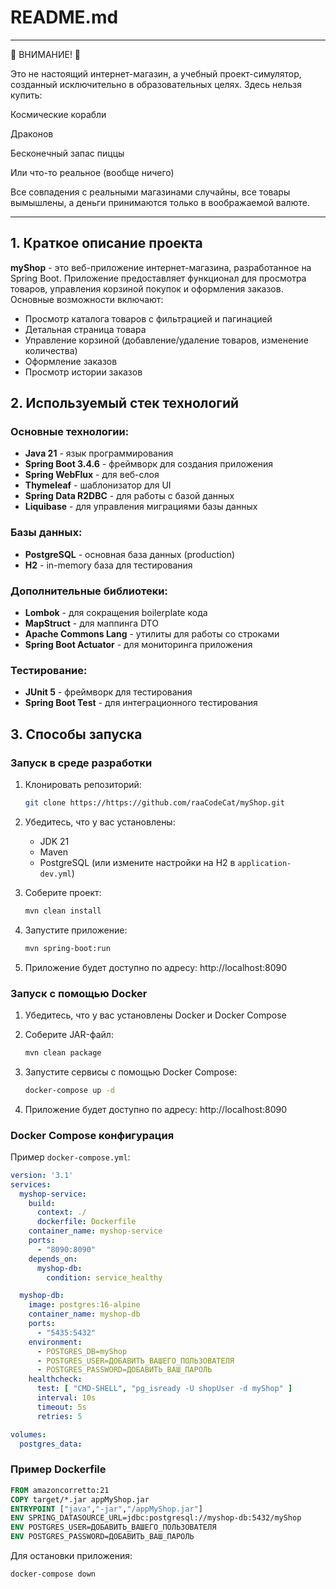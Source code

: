 # README.md
___
🚨 ВНИМАНИЕ! 🚨

Это не настоящий интернет-магазин, а учебный проект-симулятор, созданный исключительно в образовательных целях. Здесь нельзя купить:

Космические корабли

Драконов

Бесконечный запас пиццы

Или что-то реальное (вообще ничего)

Все совпадения с реальными магазинами случайны, все товары вымышлены, а деньги принимаются только в воображаемой валюте.
___

## 1. Краткое описание проекта

**myShop** - это веб-приложение интернет-магазина, разработанное на Spring Boot. Приложение предоставляет функционал для просмотра товаров, управления корзиной покупок и оформления заказов. Основные возможности включают:
- Просмотр каталога товаров с фильтрацией и пагинацией
- Детальная страница товара
- Управление корзиной (добавление/удаление товаров, изменение количества)
- Оформление заказов
- Просмотр истории заказов

## 2. Используемый стек технологий

### Основные технологии:
- **Java 21** - язык программирования
- **Spring Boot 3.4.6** - фреймворк для создания приложения
- **Spring WebFlux** - для веб-слоя
- **Thymeleaf** - шаблонизатор для UI
- **Spring Data R2DBC** - для работы с базой данных
- **Liquibase** - для управления миграциями базы данных

### Базы данных:
- **PostgreSQL** - основная база данных (production)
- **H2** - in-memory база для тестирования

### Дополнительные библиотеки:
- **Lombok** - для сокращения boilerplate кода
- **MapStruct** - для маппинга DTO
- **Apache Commons Lang** - утилиты для работы со строками
- **Spring Boot Actuator** - для мониторинга приложения

### Тестирование:
- **JUnit 5** - фреймворк для тестирования
- **Spring Boot Test** - для интеграционного тестирования

## 3. Способы запуска

### Запуск в среде разработки

1. Клонировать репозиторий:
   ```bash
   git clone https://https://github.com/raaCodeCat/myShop.git
   ```

2. Убедитесь, что у вас установлены:
    - JDK 21
    - Maven
    - PostgreSQL (или измените настройки на H2 в `application-dev.yml`)

3. Соберите проект:
   ```bash
   mvn clean install
   ```

4. Запустите приложение:
   ```bash
   mvn spring-boot:run
   ```

5. Приложение будет доступно по адресу: http://localhost:8090

### Запуск с помощью Docker

1. Убедитесь, что у вас установлены Docker и Docker Compose

2. Соберите JAR-файл:
   ```bash
   mvn clean package
   ```

3. Запустите сервисы с помощью Docker Compose:
   ```bash
   docker-compose up -d
   ```

4. Приложение будет доступно по адресу: http://localhost:8090

### Docker Compose конфигурация

Пример `docker-compose.yml`:
```yaml
version: '3.1'
services:
  myshop-service:
    build:
      context: ./
      dockerfile: Dockerfile
    container_name: myshop-service
    ports:
      - "8090:8090"
    depends_on:
      myshop-db:
        condition: service_healthy

  myshop-db:
    image: postgres:16-alpine
    container_name: myshop-db
    ports:
      - "5435:5432"
    environment:
      - POSTGRES_DB=myShop
      - POSTGRES_USER=ДОБАВИТЬ_ВАШЕГО_ПОЛЬЗОВАТЕЛЯ
      - POSTGRES_PASSWORD=ДОБАВИТЬ_ВАШ_ПАРОЛЬ
    healthcheck:
      test: [ "CMD-SHELL", "pg_isready -U shopUser -d myShop" ]
      interval: 10s
      timeout: 5s
      retries: 5

volumes:
  postgres_data:
```

### Пример Dockerfile

```dockerfile
FROM amazoncorretto:21
COPY target/*.jar appMyShop.jar
ENTRYPOINT ["java","-jar","/appMyShop.jar"]
ENV SPRING_DATASOURCE_URL=jdbc:postgresql://myshop-db:5432/myShop
ENV POSTGRES_USER=ДОБАВИТЬ_ВАШЕГО_ПОЛЬЗОВАТЕЛЯ
ENV POSTGRES_PASSWORD=ДОБАВИТЬ_ВАШ_ПАРОЛЬ
```

Для остановки приложения:
```bash
docker-compose down
```

